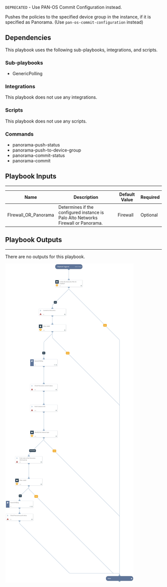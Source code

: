 `DEPRECATED` - Use PAN-OS Commit Configuration instead.

Pushes the policies to the specified device group in the instance, if it is specified as Panorama. (Use `pan-os-commit-configuration` instead)

## Dependencies
This playbook uses the following sub-playbooks, integrations, and scripts.

### Sub-playbooks
* GenericPolling

### Integrations
This playbook does not use any integrations.

### Scripts
This playbook does not use any scripts.

### Commands
* panorama-push-status
* panorama-push-to-device-group
* panorama-commit-status
* panorama-commit

## Playbook Inputs
---

| **Name** | **Description** | **Default Value** | **Required** |
| --- | --- | --- | --- | 
| FIrewall_OR_Panorama | Determines if the configured instance is Palo Alto Networks Firewall or Panorama. | Firewall | Optional |

## Playbook Outputs
---
There are no outputs for this playbook.

![PanoramaCommitConfiguration](https://github.com/ElazarK/content-docs/blob/master/images/playbooks/PAN-OS_Commit_Configuration.png)

